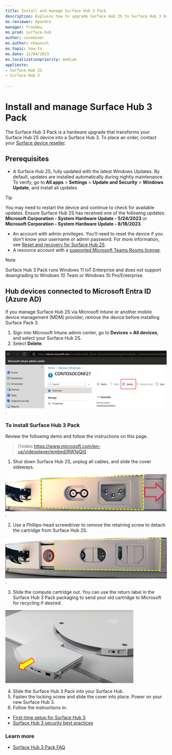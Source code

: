 ```yaml
---
title: Install and manage Surface Hub 3 Pack
description: Explains how to upgrade Surface Hub 2S to Surface Hub 3 by installing the Surface Hub 3 Pack. 
ms.reviewer: dpandre
manager: frankbu
ms.prod: surface-hub
author: coveminer
ms.author: chauncel
ms.topic: how-to
ms.date: 12/04/2023
ms.localizationpriority: medium
appliesto:
- Surface Hub 2S
- Surface Hub 3

---
```


# Install and manage Surface Hub 3 Pack

The Surface Hub 3 Pack is a hardware upgrade that transforms your Surface Hub 2S device into a Surface Hub 3. To place an order, contact your [Surface device reseller](https://www.microsoft.com/surface/business/where-to-buy-microsoft-surface#DEVICESRESELLERS).

## Prerequisites

- A Surface Hub 2S, fully updated with the latest Windows Updates. By default, updates are installed automatically during nightly maintenance. To verify, go to **All apps** > **Settings** > **Update and Security** > **Windows Update**, and install all updates.

> [!TIP]
> You may need to restart the device and continue to check for available updates. Ensure Surface Hub 2S has received one of the following updates: **Microsoft Corporation - System Hardware Update - 5/24/2023** or **Microsoft Corporation - System Hardware Update - 8/18/2023**.

- An account with admin privileges. You'll need to reset the device if you don't know your username or admin password. For more information, see [Reset and recovery for Surface Hub 2S](/surface-hub/surface-hub-2s-recover-reset).
- A resource account with a [supported Microsoft Teams Rooms license](/microsoftteams/rooms/rooms-licensing).

> [!NOTE]
> Surface Hub 3 Pack runs Windows 11 IoT Enterprise and does not support downgrading to Windows 10 Team or Windows 10 Pro/Enterprise.

## Hub devices connected to Microsoft Entra ID (Azure AD)

If you manage Surface Hub 2S via Microsoft Intune or another mobile device management (MDM) provider, remove the device before installing Surface Pack 3.

1. Sign into Microsoft Intune admin center, go to **Devices > All devices**,  and select your Surface Hub 2S.
2. Select **Delete**.

  ![Screenshot that shows removal of Surface Hub 2S from Intune.](images/remove-hub2s-from-intune.png).

### To install Surface Hub 3 Pack

Review the following demo and follow the instructions on this page.

> [!video https://www.microsoft.com/en-us/videoplayer/embed/RW1eQiI] 

1. Shut down Surface Hub 2S, unplug all cables, and slide the cover sideways.

  ![Screenshot that indicates how to slide the cover sideways.](images/remove-cartridge-fig1.png).

2. Use a Phillips-head screwdriver to remove the retaining screw to detach the cartridge from Surface Hub 2S.

  ![Screenshot that shows retaining screw to remove and allow you to pull out the old cartridge.](images/remove-cartridge-fig2.png).

3. Slide the compute cartridge out. You can use the return label in the Surface Hub 3 Pack packaging to send your old cartridge to Microsoft for recycling if desired.

  ![Screenshot that shows how to slide the compute cartridge out of the unit](images/remove-cartridge-fig3.png)

4. Slide the Surface Hub 3 Pack into your Surface Hub.
5. Fasten the locking screw and slide the cover into place. Power on your new Surface Hub 3.  
6. Follow the instructions in:

- [First-time setup for Surface Hub 3](first-run-program-surface-hub-3.md).
- [Surface Hub 3 security best practices](surface-hub-3-security.md)

### Learn more

- [Surface Hub 3 Pack FAQ](surface-hub-3-pack-faq.md)
